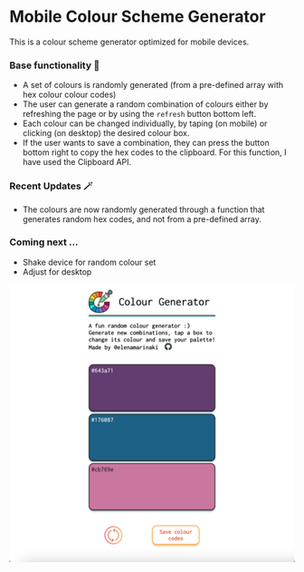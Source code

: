 # Mobile Colour Scheme Generator

This is a colour scheme generator optimized for mobile devices.

### Base functionality 🎨

- A set of colours is randomly generated (from a pre-defined array with hex colour colour codes)
- The user can generate a random combination of colours either by refreshing the page or by using the `refresh` button bottom left.
- Each colour can be changed individually, by taping (on mobile) or clicking (on desktop) the desired colour box.
- If the user wants to save a combination, they can press the button bottom right to copy the hex codes to the clipboard. For this function, I have used the Clipboard API.

### Recent Updates 🪄

- The colours are now randomly generated through a function that generates random hex codes, and not from a pre-defined array.

### Coming next ...

- Shake device for random colour set
- Adjust for desktop

![Img1](screen_6.png)
